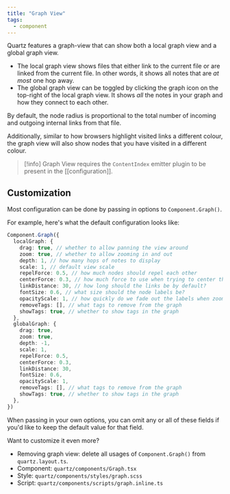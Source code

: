 ```yaml
---
title: "Graph View"
tags:
  - component
---
```


Quartz features a graph-view that can show both a local graph view and a global graph view.

- The local graph view shows files that either link to the current file or are linked from the current file. In other words, it shows all notes that are _at most_ one hop away.
- The global graph view can be toggled by clicking the graph icon on the top-right of the local graph view. It shows _all_ the notes in your graph and how they connect to each other.

By default, the node radius is proportional to the total number of incoming and outgoing internal links from that file.

Additionally, similar to how browsers highlight visited links a different colour, the graph view will also show nodes that you have visited in a different colour.

> [!info]
> Graph View requires the `ContentIndex` emitter plugin to be present in the [[configuration]].

## Customization

Most configuration can be done by passing in options to `Component.Graph()`.

For example, here's what the default configuration looks like:

```typescript title="quartz.layout.ts"
Component.Graph({
  localGraph: {
    drag: true, // whether to allow panning the view around
    zoom: true, // whether to allow zooming in and out
    depth: 1, // how many hops of notes to display
    scale: 1, // default view scale
    repelForce: 0.5, // how much nodes should repel each other
    centerForce: 0.3, // how much force to use when trying to center the nodes
    linkDistance: 30, // how long should the links be by default?
    fontSize: 0.6, // what size should the node labels be?
    opacityScale: 1, // how quickly do we fade out the labels when zooming out?
    removeTags: [], // what tags to remove from the graph
    showTags: true, // whether to show tags in the graph
  },
  globalGraph: {
    drag: true,
    zoom: true,
    depth: -1,
    scale: 1,
    repelForce: 0.5,
    centerForce: 0.3,
    linkDistance: 30,
    fontSize: 0.6,
    opacityScale: 1,
    removeTags: [], // what tags to remove from the graph
    showTags: true, // whether to show tags in the graph
  },
})
```

When passing in your own options, you can omit any or all of these fields if you'd like to keep the default value for that field.

Want to customize it even more?

- Removing graph view: delete all usages of `Component.Graph()` from `quartz.layout.ts`.
- Component: `quartz/components/Graph.tsx`
- Style: `quartz/components/styles/graph.scss`
- Script: `quartz/components/scripts/graph.inline.ts`
